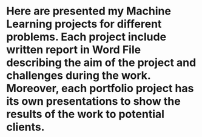 # Here are presented my Machine Learning projects for different problems. Each project include written report in Word File describing the aim of the project and challenges during the work. Moreover, each portfolio project has its own presentations to show the results of the work to potential clients.   
